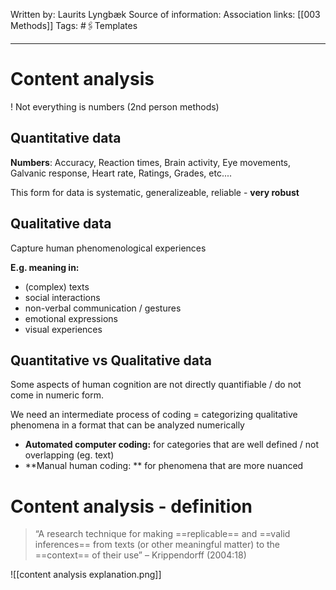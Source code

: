 Written by: Laurits Lyngbæk
Source of information:
Association links: [[003 Methods]]
Tags: #🖇️Templates 
___
# Content analysis
! Not everything is numbers (2nd person methods)
## Quantitative data 
**Numbers**:
Accuracy, Reaction times, Brain activity, Eye movements, Galvanic response, Heart rate, Ratings, Grades, etc....

This form for data is systematic, generalizeable, reliable - 
**very robust**

## Qualitative data
Capture human phenomenological experiences

**E.g. meaning in:**
- (complex) texts
- social interactions 
- non-verbal communication / gestures 
- emotional expressions 
- visual experiences
## Quantitative vs Qualitative data
Some aspects of human cognition are not directly quantifiable / do not come in numeric form.

We need an intermediate process of coding = categorizing qualitative phenomena in a format that can be analyzed numerically
- **Automated computer coding:**
	 for categories that are well defined / not overlapping (eg. text)
- **Manual human coding: **
	for phenomena that are more nuanced

# Content analysis - definition
> “A research technique for making ==replicable== and ==valid inferences== from texts (or other meaningful matter) to the ==context== of their use” 
– Krippendorff (2004:18)

![[content analysis explanation.png]]



